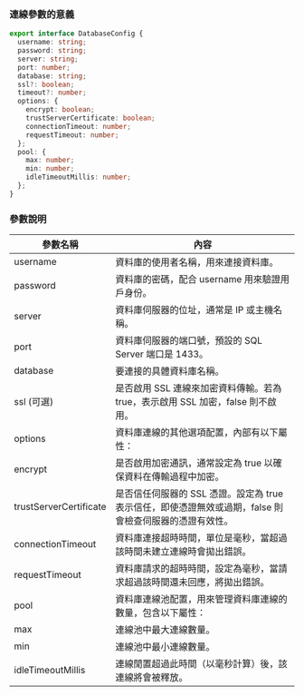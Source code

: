### 連線參數的意義

```ts
export interface DatabaseConfig {
  username: string;
  password: string;
  server: string;
  port: number;
  database: string;
  ssl?: boolean;
  timeout?: number;
  options: {
    encrypt: boolean;
    trustServerCertificate: boolean;
    connectionTimeout: number;
    requestTimeout: number;
  };
  pool: {
    max: number;
    min: number;
    idleTimeoutMillis: number;
  };
}
```

### 參數說明

| 參數名稱               | 內容                                                                                                    |
| ---------------------- | ------------------------------------------------------------------------------------------------------- |
| username               | 資料庫的使用者名稱，用來連接資料庫。                                                                    |
| password               | 資料庫的密碼，配合 username 用來驗證用戶身份。                                                          |
| server                 | 資料庫伺服器的位址，通常是 IP 或主機名稱。                                                              |
| port                   | 資料庫伺服器的端口號，預設的 SQL Server 端口是 1433。                                                   |
| database               | 要連接的具體資料庫名稱。                                                                                |
| ssl (可選)             | 是否啟用 SSL 連線來加密資料傳輸。若為 true，表示啟用 SSL 加密，false 則不啟用。                         |
| options                | 資料庫連線的其他選項配置，內部有以下屬性：                                                              |
| encrypt                | 是否啟用加密通訊，通常設定為 true 以確保資料在傳輸過程中加密。                                          |
| trustServerCertificate | 是否信任伺服器的 SSL 憑證。設定為 true 表示信任，即使憑證無效或過期，false 則會檢查伺服器的憑證有效性。 |
| connectionTimeout      | 資料庫連接超時時間，單位是毫秒，當超過該時間未建立連線時會拋出錯誤。                                    |
| requestTimeout         | 資料庫請求的超時時間，設定為毫秒，當請求超過該時間還未回應，將拋出錯誤。                                |
| pool                   | 資料庫連線池配置，用來管理資料庫連線的數量，包含以下屬性：                                              |
| max                    | 連線池中最大連線數量。                                                                                  |
| min                    | 連線池中最小連線數量。                                                                                  |
| idleTimeoutMillis      | 連線閒置超過此時間（以毫秒計算）後，該連線將會被釋放。                                                  |
